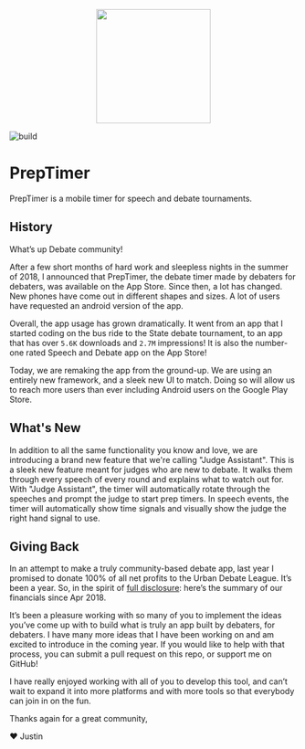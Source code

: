 <p align="center"><img height="200px" align="center" src="https://user-images.githubusercontent.com/46334750/101449879-6eef3e00-38de-11eb-97f8-c2c74068988a.png"></p>

![build](https://github.com/PrepTimer/PrepTime/workflows/build/badge.svg)

# PrepTimer
PrepTimer is a mobile timer for speech and debate tournaments.

## History
What’s up Debate community!

After a few short months of hard work and sleepless nights in the summer of 2018, I announced that PrepTimer, the debate timer made by debaters for debaters, was available on the App Store. Since then, a lot has changed. New phones have come out in different shapes and sizes. A lot of users have requested an android version of the app. 

Overall, the app usage has grown dramatically. It went from an app that I started coding on the bus ride to the State debate tournament, to an app that has over `5.6K` downloads and `2.7M` impressions! It is also the number-one rated Speech and Debate app on the App Store!

Today, we are remaking the app from the ground-up. We are using an entirely new framework, and a sleek new UI to match. Doing so will allow us to reach more users than ever including Android users on the Google Play Store.

## What's New
In addition to all the same functionality you know and love, we are introducing a brand new feature that we're calling "Judge Assistant". This is a sleek new feature meant for judges who are new to debate. It walks them through every speech of every round and explains what to watch out for. With "Judge Assistant", the timer will automatically rotate through the speeches and prompt the judge to start prep timers. In speech events, the timer will automatically show time signals and visually show the judge the right hand signal to use.

## Giving Back
In an attempt to make a truly community-based debate app, last year I promised to donate 100% of all net profits to the Urban Debate League. It’s been a year. So, in the spirit of [full disclosure](https://m.imgur.com/a/UR0jayt): here’s the summary of our financials since Apr 2018.

It’s been a pleasure working with so many of you to implement the ideas you’ve come up with to build what is truly an app built by debaters, for debaters. I have many more ideas that I have been working on and am excited to introduce in the coming year. If you would like to help with that process, you can submit a pull request on this repo, or support me on GitHub!

I have really enjoyed working with all of you to develop this tool, and can’t wait to expand it into more platforms and with more tools so that everybody can join in on the fun.

Thanks again for a great community,

:heart: Justin
